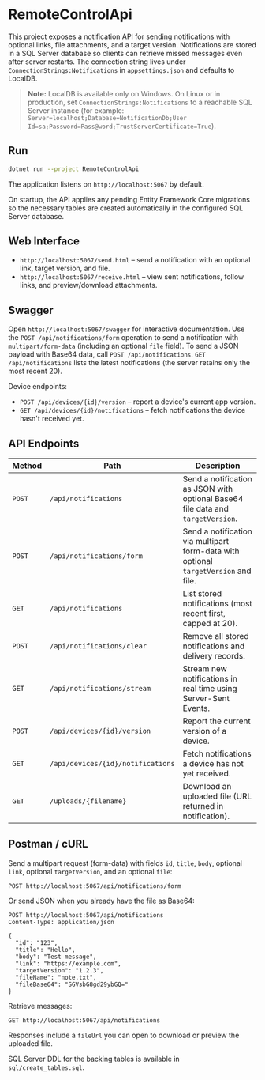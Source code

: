 RemoteControlApi
=================

This project exposes a notification API for sending notifications with optional
links, file attachments, and a target version. Notifications are stored in a SQL Server database so
clients can retrieve missed messages even after server restarts. The connection
string lives under `ConnectionStrings:Notifications` in `appsettings.json` and
defaults to LocalDB.

> **Note:** LocalDB is available only on Windows. On Linux or in production, set
> `ConnectionStrings:Notifications` to a reachable SQL Server instance (for
> example: `Server=localhost;Database=NotificationDb;User Id=sa;Password=Pass@word;TrustServerCertificate=True`).

## Run

```bash
dotnet run --project RemoteControlApi
```

The application listens on `http://localhost:5067` by default.

On startup, the API applies any pending Entity Framework Core migrations so the
necessary tables are created automatically in the configured SQL Server
database.

## Web Interface

- `http://localhost:5067/send.html` – send a notification with an optional link, target version, and file.
- `http://localhost:5067/receive.html` – view sent notifications, follow links, and preview/download attachments.

## Swagger

Open `http://localhost:5067/swagger` for interactive documentation.
Use the `POST /api/notifications/form` operation to send a notification with
`multipart/form-data` (including an optional `file` field). To send a JSON payload
with Base64 data, call `POST /api/notifications`. `GET /api/notifications` lists the
latest notifications (the server retains only the most recent 20).

Device endpoints:

- `POST /api/devices/{id}/version` – report a device's current app version.
- `GET /api/devices/{id}/notifications` – fetch notifications the device hasn't
  received yet.

## API Endpoints

| Method | Path | Description |
| ------ | ---- | ----------- |
| `POST` | `/api/notifications` | Send a notification as JSON with optional Base64 file data and `targetVersion`. |
| `POST` | `/api/notifications/form` | Send a notification via multipart form-data with optional `targetVersion` and file. |
| `GET` | `/api/notifications` | List stored notifications (most recent first, capped at 20). |
| `POST` | `/api/notifications/clear` | Remove all stored notifications and delivery records. |
| `GET` | `/api/notifications/stream` | Stream new notifications in real time using Server-Sent Events. |
| `POST` | `/api/devices/{id}/version` | Report the current version of a device. |
| `GET` | `/api/devices/{id}/notifications` | Fetch notifications a device has not yet received. |
| `GET` | `/uploads/{filename}` | Download an uploaded file (URL returned in notification). |

## Postman / cURL

Send a multipart request (form-data) with fields `id`, `title`, `body`, optional `link`, optional `targetVersion`, and an optional `file`:

```
POST http://localhost:5067/api/notifications/form
```

Or send JSON when you already have the file as Base64:

```
POST http://localhost:5067/api/notifications
Content-Type: application/json

{
  "id": "123",
  "title": "Hello",
  "body": "Test message",
  "link": "https://example.com",
  "targetVersion": "1.2.3",
  "fileName": "note.txt",
  "fileBase64": "SGVsbG8gd29ybGQ="
}
```

Retrieve messages:

```
GET http://localhost:5067/api/notifications
```

Responses include a `fileUrl` you can open to download or preview the uploaded file.

SQL Server DDL for the backing tables is available in `sql/create_tables.sql`.


